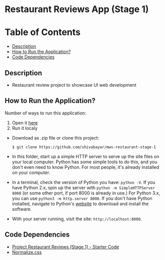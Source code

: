 Restaurant Reviews App (Stage 1)
===============================

# Table of Contents

* [Description](#description)
* [How to Run the Application?](#run-the-application)
* [Code Dependencies](#code-dependencies)

## Description

* Restaurant review project to showcase UI web development

## How to Run the Application?
Number of ways to run this application:

1. Open it [here](http://www.shivrajs.com/fend-restaurant-reviews-app/)
2. Run it localy
* Download as .zip file or clone this project:

    ```
    $ git clone https://github.com/shivabayar/mws-restaurant-stage-1
    ```
* In this folder, start up a simple HTTP server to serve up the site files on your local computer. Python has some simple tools to do this, and you don't even need to know Python. For most people, it's already installed on your computer. 

* In a terminal, check the version of Python you have: `python -V`. If you have Python 2.x, spin up the server with `python -m SimpleHTTPServer 8000` (or some other port, if port 8000 is already in use.) For Python 3.x, you can use `python3 -m http.server 8000`. If you don't have Python installed, navigate to Python's [website](https://www.python.org/) to download and install the software.

* With your server running, visit the site: `http://localhost:8000`.

## Code Dependencies

* [Project Restaurant Reviews (Stage 1) - Starter Code](https://github.com/udacity/mws-restaurant-stage-1)
* [Normalize.css](https://necolas.github.io/normalize.css/)



